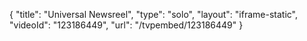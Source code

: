 {
    "title": "Universal Newsreel",
    "type": "solo",
    "layout": "iframe-static",
    "videoId": "123186449",
    "url": "\/tvpembed\/123186449"
}